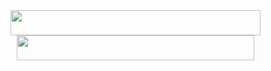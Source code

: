 <img src="https://www.codewars.com/users/TkachenkoVitaliy/badges/large" style="width: 400px; height: 40px" />
<img src="https://img.shields.io/badge/dynamic/json?style=for-the-badge&labelColor=black&color=%23ffa116&label=Solved&query=solved&url=https%3A%2F%2Fleetcode-badge.vercel.app%2Fapi%2Fusers%2FVitaliyTkachenko&logo=leetcode&logoColor=yellow" style="width: 380px;height: 40px;max-width: 100%;display: block;padding: 0 10px;"/>
<!--
**TkachenkoVitaliy/TkachenkoVitaliy** is a ✨ _special_ ✨ repository because its `README.md` (this file) appears on your GitHub profile.

Here are some ideas to get you started:

- 🔭 I’m currently working on ...
- 🌱 I’m currently learning ...
- 👯 I’m looking to collaborate on ...
- 🤔 I’m looking for help with ...
- 💬 Ask me about ...
- 📫 How to reach me: ...
- 😄 Pronouns: ...
- ⚡ Fun fact: ...
-->
